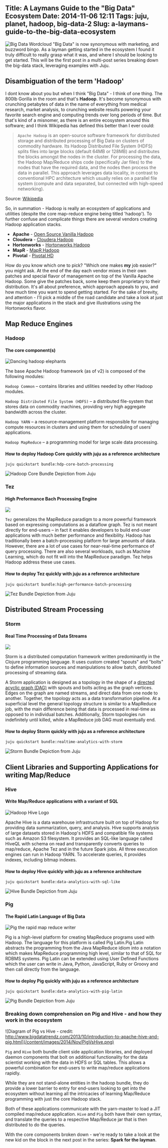 Title: A Laymans Guide to the "Big Data" Ecosystem
Date: 2014-11-06 12:11
Tags: juju, planet, hadoop, big-data-2
Slug: a-laymans-guide-to-the-big-data-ecosystem
---
![Big Data Wordcloud](images/2014/Nov/BigData_2267x1146_white.png)
"Big Data" is now synonymous with marketing, and buzzword bingo. As a layman getting started in the ecosystem I found it truly difficult to really grasp what it was, and where I should be looking to get started. This will be the first post in a multi-post series breaking down the big-data stack, leveraging examples with Juju.

## Disambiguation of the term 'Hadoop'

I dont know about you but when I think "Big Data" - I think of one thing. The 800lb Gorilla in the room and that's **Hadoop**. It's become synonymous with crunching petabytes of data in the name of everything from medical research, market analysis, to crunching website results powering your favorite search engine and computing trends over long periods of time. But that's kind of a misnomer, as there is an entire ecosystem around this software; and I think Wikipedia has defined this better than I ever could:

> `Apache Hadoop` is an open-source software framework for distributed storage and distributed processing of Big Data on clusters of commodity hardware. Its Hadoop Distributed File System (HDFS) splits files into large blocks (default 64MB or 128MB) and distributes the blocks amongst the nodes in the cluster. For processing the data, the Hadoop Map/Reduce ships code (specifically Jar files) to the nodes that have the required data, and the nodes then process the data in parallel. This approach leverages data locality, in contrast to conventional HPC architecture which usually relies on a parallel file system (compute and data separated, but connected with high-speed networking).

Source: [Wikipedia](http://en.wikipedia.org/wiki/Apache_Hadoop)


So, in summation - Hadoop is really an ecosystem of applications and utilities (despite the core map-reduce engine being titled 'hadoop'). To further confuse and complicate things there are several vendors creating Hadoop application stacks. 


- **Apache** - [Open Source Vanilla Hadoop](http://hadoop.apache.org/)
- **Cloudera** - [Cloudera Hadoop](http://www.cloudera.com/content/cloudera/en/home.html)
- **Hortonworks** - [Hortonworks Hadoop](http://hortonworks.com)
- **MapR** - [MapR Hadoop](https://www.mapr.com/)
- **Pivotal** - [Pivotal HD](http://www.pivotal.io/big-data/pivotal-hd)

How do you know which one to pick? "Which one makes **my** job easier?" you might ask. At the end of the day each vendor mixes in their own patches and special flavor of management on top of the Vanilla Apache Hadoop. Some give the patches back, some keep them proprietary to their distribution. It's all about preference, which approach appeals to you, and how much time you want to spend getting started. For the sake of brevity, and attention - I'll pick a middle of the road candidate and take a look at just the major applications in the stack and give illustrations using the Hortonworks flavor.


## Map Reduce Engines

### Hadoop 
#### The core component(s)

![Dancing hadoop elephants](/content/images/2014/Nov/Hadoop_elephants.jpg)

The base Apache Hadoop framework (as of v2) is composed of the following modules:

`Hadoop Common` – contains libraries and utilities needed by other Hadoop modules.

`Hadoop Distributed File System (HDFS)` – a distributed file-system that stores data on commodity machines, providing very high aggregate bandwidth across the cluster.

`Hadoop YARN` – a resource-management platform responsible for managing compute resources in clusters and using them for scheduling of users' applications.

`Hadoop MapReduce` – a programming model for large scale data processing.

#### How to deploy Hadoop Core quickly with juju as a reference architecture

    juju quickstart bundle:hdp-core-batch-processing
    

![Hadoop Core Bundle Depiction from Juju](/content/images/2014/Nov/Selection_171-1.png)

### Tez
#### High Preformance Bach Processing Engine

![](/content/images/2014/Nov/ApacheTezLogo_lowres.png)

`Tez` generalizes the MapReduce paradigm to a more powerful framework based on expressing computations as a dataflow graph. Tez is not meant directly for end-users – in fact it enables developers to build end-user applications with much better performance and flexibility. Hadoop has traditionally been a batch-processing platform for large amounts of data. However, there are a lot of use cases for near-real-time performance of query processing. There are also several workloads, such as Machine Learning, which do not fit will into the MapReduce paradigm. Tez helps Hadoop address these use cases.

#### How to deploy Tez quickly with juju as a reference architecture

    juju quickstart bundle:high-performance-batch-processing

![Tez Bundle Depiction from Juju](/content/images/2014/Nov/Selection_172.png)

## Distributed Stream Processing

### Storm
#### Real Time Processing of Data Streams

![](/content/images/2014/Nov/storm_logo1.png)

Storm is a distributed computation framework written predominantly in the Clojure programming language. It uses custom created "spouts" and "bolts" to define information sources and manipulations to allow batch, distributed processing of streaming data. 

A Storm application is designed as a topology in the shape of a [directed acyclic graph (DAG)](http://en.wikipedia.org/wiki/Directed_acyclic_graph) with spouts and bolts acting as the graph vertices. Edges on the graph are named streams, and direct data from one node to another. Together, the topology acts as a data transformation pipeline. At a superficial level the general topology structure is similar to a MapReduce job, with the main difference being that data is processed in real-time as opposed to in individual batches. Additionally, Storm topologies run indefinitely until killed, while a MapReduce job DAG must eventually end.


#### How to deploy Storm quickly with juju as a reference architecture

    juju quickstart bundle:realtime-analytics-with-storm


![Storm Bundle Depiction from Juju](/content/images/2014/Nov/Selection_170-1.png)

## Client Libraries and Supporting Applications for writing Map/Reduce

### Hive
#### Write Map/Reduce applications with a variant of SQL

![Hadoop Hive Logo](/content/images/2014/Nov/hive_logo.png)

Apache Hive is a data warehouse infrastructure built on top of Hadoop for providing data summarization, query, and analysis. Hive supports analysis of large datasets stored in Hadoop's HDFS and compatible file systems such as Amazon S3 filesystem. It provides an SQL-like language called HiveQL with schema on read and transparently converts queries to map/reduce, Apache Tez and in the future Spark jobs. All three execution engines can run in Hadoop YARN. To accelerate queries, it provides indexes, including bitmap indexes.


#### How to deploy Hive quickly with juju as a reference architecture

    juju quickstart bundle:data-analytics-with-sql-like
    

![Hive Bundle Depiction from Juju](/content/images/2014/Nov/Selection_169-1.png)

### Pig 
#### The Rapid Latin Language of Big Data

![Pig the rapid map reduce writer](/content/images/2014/Nov/pig-on-elephant.png)

Pig is a high-level platform for creating MapReduce programs used with Hadoop. The language for this platform is called Pig Latin.Pig Latin abstracts the programming from the Java MapReduce idiom into a notation which makes MapReduce programming high level, similar to that of SQL for RDBMS systems. Pig Latin can be extended using User Defined Functions which the user can write in Java, Python, JavaScript, Ruby or Groovy and then call directly from the language.

#### How to deploy Pig quickly with juju as a reference architecture

    juju quickstart bundle:data-analytics-with-pig-latin


![Pig Bundle Depiction from Juju](/content/images/2014/Nov/Selection_168-2.png)

### Breaking down comprehension on Pig and Hive - and how they work in the ecosystem

![Diagram of Pig vs Hive - credit: http://www.bigdatatrendz.com/2013/10/introduction-to-apache-hive-and-pig.html](/content/images/2014/Nov/PigVsHive.png)


`Pig` and `Hive` both bundle client side application libraries, and deployed daemon components that bolt on additional functionality for the data scientist working with the data in HDFS or SQL tables. This allows a powerful combination for end-users to write map/reduce applications rapidly.

While they are not stand-alone entities in the hadoop bundle, they do provide a lower barrier to entry for end-users looking to get into the ecosystem without learning all the intricacies of learning Map/Reduce programming with just the core Hadoop stack.

Both of these applications communicate with the yarn-master to load a JIT compiled map/reduce application. `Hive` and `Pig` both have their own syntax, and translate the queries to a respective Map/Reduce jar that is then distributed to do the queries. 


With the core components broken down - we're ready to take a look at the new kid on the block in the next post in the series:  **Spark for the layman**. 

